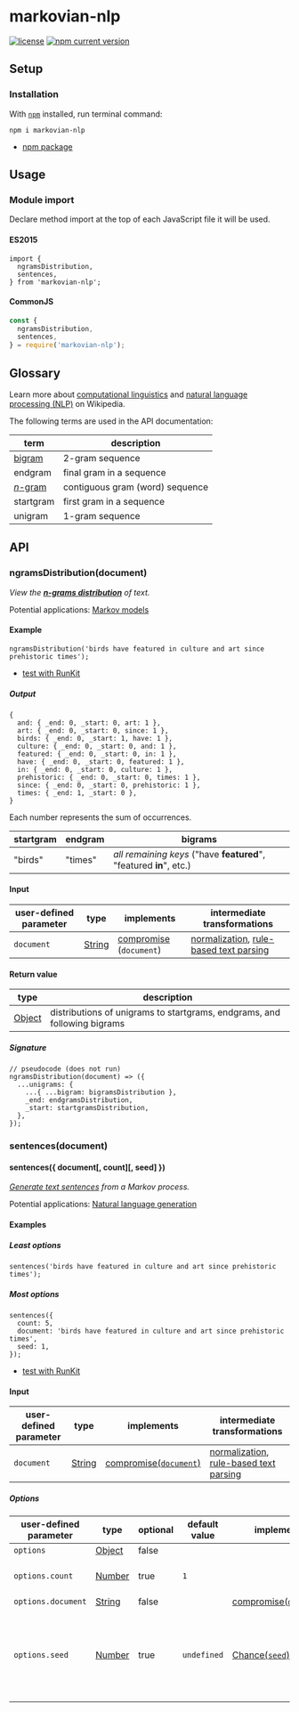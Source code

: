 # markovian-nlp
[![license][shields license]][markovian-nlp license]
[![npm current version][shields npm]][npm markovian-nlp]

## Setup
### Installation
With [`npm`][npm install] installed, run terminal command:
```shell
npm i markovian-nlp
```
* [npm package][npm markovian-nlp]

## Usage
### Module import
Declare method import at the top of each JavaScript file it will be used.

#### ES2015
```es6
import {
  ngramsDistribution,
  sentences,
} from 'markovian-nlp';
```

#### CommonJS
```javascript
const {
  ngramsDistribution,
  sentences,
} = require('markovian-nlp');
```

## Glossary
Learn more about [computational linguistics][wikipedia computational linguistics] and [natural language processing (NLP)][wikipedia natural language processing] on Wikipedia.

The following terms are used in the API documentation:

term | description
---- | ---
[bigram][wikipedia bigram] | 2-gram sequence
endgram | final gram in a sequence
[_n_-gram][wikipedia n-gram] | contiguous gram (word) sequence
startgram | first gram in a sequence
unigram | 1-gram sequence

## API
### ngramsDistribution(document)
_View the [__n-grams distribution__][wikipedia n-gram] of text._

Potential applications: [Markov models][wikipedia markov model]

#### Example
```es6
ngramsDistribution('birds have featured in culture and art since prehistoric times');
```
* [test with RunKit][runkit markovian-nlp]

##### Output
```es6
{
  and: { _end: 0, _start: 0, art: 1 },
  art: { _end: 0, _start: 0, since: 1 },
  birds: { _end: 0, _start: 1, have: 1 },
  culture: { _end: 0, _start: 0, and: 1 },
  featured: { _end: 0, _start: 0, in: 1 },
  have: { _end: 0, _start: 0, featured: 1 },
  in: { _end: 0, _start: 0, culture: 1 },
  prehistoric: { _end: 0, _start: 0, times: 1 },
  since: { _end: 0, _start: 0, prehistoric: 1 },
  times: { _end: 1, _start: 0 },
}
```
Each number represents the sum of occurrences.

startgram | endgram | bigrams
--------- | ------- | -------
"birds" | "times" | _all remaining keys_ ("have **featured**", "featured **in**", etc.)

#### Input
user-defined parameter | type | implements | intermediate transformations
---------------------- | ---- | ---------- | ----------------------------
`document` | [String][mdn string] | [compromise][npm compromise] (`document`) | [normalization][compromise normalization], [rule-based text parsing][wikipedia rule-based system]

#### Return value
type | description
---- | -----------
[Object][mdn object] | distributions of unigrams to startgrams, endgrams, and following bigrams

##### Signature
```es6
// pseudocode (does not run)
ngramsDistribution(document) => ({
  ...unigrams: {
    ...{ ...bigram: bigramsDistribution },
    _end: endgramsDistribution,
    _start: startgramsDistribution,
  },
});
```

### sentences(document)
#### sentences({ document[, count][, seed] })
_[Generate text sentences][wikipedia markov text generators] from a Markov process._

Potential applications: [Natural language generation][wikipedia natural language generation]

#### Examples
##### Least options
```es6
sentences('birds have featured in culture and art since prehistoric times');
```

##### Most options
```es6
sentences({
  count: 5,
  document: 'birds have featured in culture and art since prehistoric times',
  seed: 1,
});
```

* [test with RunKit][runkit markovian-nlp]

#### Input
user-defined parameter | type | implements | intermediate transformations
---------------------- | ---- | ---------- | ----------------------------
`document` | [String][mdn string] | [compromise(`document`)][npm compromise] | [normalization][compromise normalization], [rule-based text parsing][wikipedia rule-based system]

##### Options
user-defined parameter | type | optional | default value | implements | description
---------------------- | ---- | -------- | ------------- | ---------- | -----------
`options` | [Object][mdn object] | false | | |
`options.count` | [Number][mdn number] | true |`1` | | Number of sentences to output.
`options.document` | [String][mdn string] | false | | [compromise(`document`)][npm compromise] | Text corpus.
`options.seed` | [Number][mdn number] | true | `undefined` | [Chance(`seed`)][chance seed] | Leave `undefined` (default) for nondeterministic results, or specify a numeric seed for deterministic results.

[chance seed]: https://chancejs.com/usage/seed.html
    (chance: seed usage)
[compromise normalization]: https://github.com/spencermountain/compromise/wiki/How-it-Works#3-normalization
    (compromise wiki: How normalization works)
[markovian-nlp license]: LICENSE
    (markovian-nlp license)
[npm compromise]: https://www.npmjs.com/package/compromise
    (npm: compromise)
[npm install]: https://www.npmjs.com/get-npm
    (npm: install npm with Node.js)
[npm markovian-nlp]: https://www.npmjs.com/package/markovian-nlp
    (npm: markovian-nlp)
[mdn number]: https://developer.mozilla.org/en-US/docs/Web/JavaScript/Reference/Global_Objects/Number
    (MDN JavaScript reference: Number)
[mdn object]: https://developer.mozilla.org/en-US/docs/Web/JavaScript/Reference/Global_Objects/Object
    (MDN JavaScript reference: Object)
[mdn string]: https://developer.mozilla.org/en-US/docs/Web/JavaScript/Reference/Global_Objects/String
    (MDN JavaScript reference: String)
[runkit markovian-nlp]: https://npm.runkit.com/markovian-nlp
    (RunKit+npm: test markovian-nlp)
[shields license]: https://img.shields.io/npm/l/markovian-nlp.svg
[shields npm]: https://img.shields.io/npm/v/markovian-nlp.svg
[wikipedia bigram]: https://en.wikipedia.org/wiki/Bigram
    (Wikipedia: Bigram)
[wikipedia computational linguistics]: https://en.wikipedia.org/wiki/Computational_linguistics
    (Wikipedia: Computational linguistics)
[wikipedia markov model]: https://en.wikipedia.org/wiki/Markov_model
    (Wikipedia: Markov model)
[wikipedia markov text generators]: https://en.wikipedia.org/wiki/Markov_chain#Markov_text_generators
    (Wikipedia: Markov text generators)
[wikipedia n-gram]: https://en.wikipedia.org/wiki/N-gram
    (Wikipedia: n-gram)
[wikipedia natural language generation]: https://en.wikipedia.org/wiki/Natural_language_generation
    (Wikipedia: Natural language generation)
[wikipedia natural language processing]: https://en.wikipedia.org/wiki/Natural_language_processing
    (Wikipedia: Natural language processing)
[wikipedia rule-based system]: https://en.wikipedia.org/wiki/Rule-based_system
    (Wikipedia: Rule-based system)
